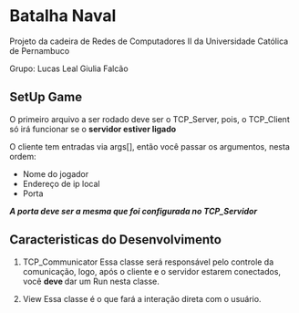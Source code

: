 # Batalha Naval

Projeto da cadeira de Redes de Computadores II da Universidade Católica de Pernambuco

Grupo:
Lucas Leal
Giulia Falcão

## SetUp Game

O primeiro arquivo a ser rodado deve ser o TCP_Server, pois, o TCP_Client só irá funcionar se o <b> servidor estiver ligado </b>

O cliente tem entradas via args[], então você passar os argumentos, nesta ordem:
  - Nome do jogador
  - Endereço de ip local
  - Porta
  
<b><i> A porta deve ser a mesma que foi configurada no TCP_Servidor </b></i>

## Caracteristicas do Desenvolvimento

1. TCP_Communicator
  Essa classe será responsável pelo controle da comunicação, logo, após o cliente e o servidor estarem conectados, você <b> deve </b> dar um Run nesta classe.

2. View 
  Essa classe é o que fará a interação direta com o usuário.
